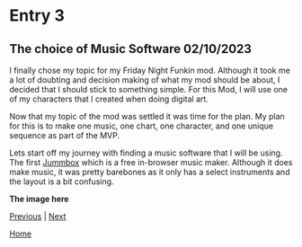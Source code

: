 # Entry 3
## The choice of Music Software 02/10/2023

I finally chose my topic for my Friday Night Funkin mod. Although it took me a lot of doubting and decision making of what my mod should be about, I decided that I should stick to something simple. For this Mod, I will use one of my characters that I created when doing digital art. 

Now that my topic of the mod was settled it was time for the plan. My plan for this is to make one music, one chart, one character, and one unique sequence as part of the MVP.

Lets start off my journey with finding a music software that I will be using. The first [Jummbox](jummbux.bitbracket.io) which is a free in-browser music maker. Although it does make music, it was pretty barebones as it only has a select instruments and the layout is a bit confusing. 

**The image here**



[Previous](entry02.md) | [Next](entry04.md)

[Home](../README.md)